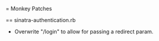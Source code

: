 = Monkey Patches

== sinatra-authentication.rb

* Overwrite "/login" to allow for passing a redirect param.

